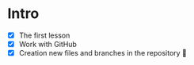 # Intro
- [x] The first lesson
- [x] Work with GitHub
- [x] Creation new files and branches in the repository :tada:
